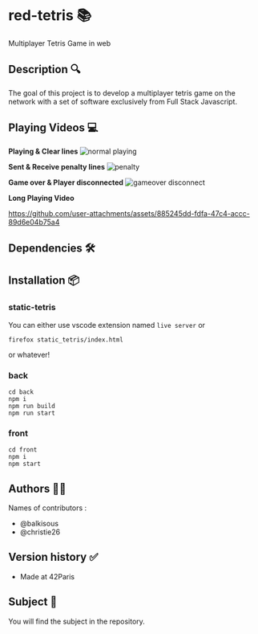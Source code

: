 # red-tetris 📚

Multiplayer Tetris Game in web

## Description 🔍

The goal of this project is to develop a multiplayer tetris game on the network with a set of software exclusively from Full Stack Javascript.

## Playing Videos 💻

**Playing & Clear lines**
![normal playing](https://github.com/user-attachments/assets/c6177f83-4071-4491-9a67-46a36c5a9719)

**Sent & Receive penalty lines**
![penalty](https://github.com/user-attachments/assets/e8201334-ec18-4816-be13-482a3d51bfa5)

**Game over & Player disconnected**
![gameover   disconnect](https://github.com/user-attachments/assets/34abf76e-b0d6-40bf-90c9-e178c3889ef5)

**Long Playing Video**

https://github.com/user-attachments/assets/885245dd-fdfa-47c4-accc-89d6e04b75a4




## Dependencies 🛠️


## Installation 📦



### static-tetris

You can either use vscode extension named `live server` or

```
firefox static_tetris/index.html
```

or whatever!

### back

```
cd back
npm i
npm run build
npm run start
```

### front

```
cd front
npm i
npm start
```

## Authors 👩‍💻

Names of contributors :

- @balkisous
- @christie26

## Version history ✅

- Made at 42Paris

## Subject 📝

You will find the subject in the repository.
